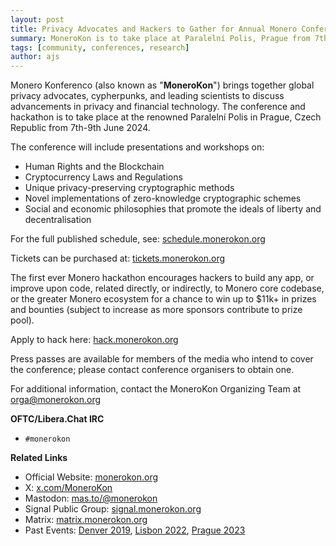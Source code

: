 ```yaml
---
layout: post
title: Privacy Advocates and Hackers to Gather for Annual Monero Conference & Hackathon in Prague
summary: MoneroKon is to take place at Paralelní Polis, Prague from 7th to 9th June 2024. The conference & hackathon is dedicated to Security, Privacy, & Decentralization.
tags: [community, conferences, research]
author: ajs
---
```

Monero Konferenco (also known as "**MoneroKon**") brings together global privacy advocates, cypherpunks, and leading scientists to discuss advancements in privacy and financial technology. The conference and hackathon is to take place at the renowned Paralelní Polis in Prague, Czech Republic from 7th-9th June 2024.

The conference will include presentations and workshops on:

- Human Rights and the Blockchain
- Cryptocurrency Laws and Regulations
- Unique privacy-preserving cryptographic methods
- Novel implementations of zero-knowledge cryptographic schemes
- Social and economic philosophies that promote the ideals of liberty and decentralisation

For the full published schedule, see: [schedule.monerokon.org](https://schedule.monerokon.org)

Tickets can be purchased at: [tickets.monerokon.org](https://tickets.monerokon.org)

The first ever Monero hackathon encourages hackers to build any app, or improve upon code, related directly, or indirectly, to Monero core codebase, or the greater Monero ecosystem for a chance to win up to $11k+ in prizes and bounties (subject to increase as more sponsors contribute to prize pool).

Apply to hack here: [hack.monerokon.org](https://hack.monerokon.org)

Press passes are available for members of the media who intend to cover the conference; please contact conference organisers to obtain one.

For additional information, contact the MoneroKon Organizing Team at [orga@monerokon.org](mailto:orga@monerokon.org)

**OFTC/Libera.Chat IRC**
- `#monerokon`

**Related Links**

- Official Website: [monerokon.org](https://monerokon.org)
- X: [x.com/MoneroKon](https://x.com/MoneroKon)
- Mastodon: [mas.to/@monerokon](https://mas.to/@monerokon)
- Signal Public Group: [signal.monerokon.org](https://signal.monerokon.org)
- Matrix: [matrix.monerokon.org](https://matrix.monerokon.org)
- Past Events: [Denver 2019](https://www.youtube.com/playlist?list=PLsSYUeVwrHBkJHJg_l2uDgbicDJ1PmAVW), [Lisbon 2022](https://www.youtube.com/playlist?list=PLsSYUeVwrHBndRQoQ-vLezzlHPLRDNzaw), [Prague 2023](https://www.youtube.com/playlist?list=PLsSYUeVwrHBm1m7IaU3JiDVb5EC7cn0KG)
